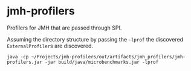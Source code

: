 jmh-profilers
=============

Profilers for JMH that are passed through SPI.

Assuming the directory structure by passing the ```-lprof``` the discovered ```ExternalProfiler```s are discovered.


```
java -cp ~/Projects/jmh-profilers/out/artifacts/jmh_profilers/jmh-profilers.jar -jar build/java/microbenchmarks.jar -lprof
```
